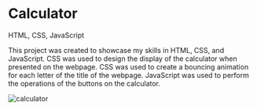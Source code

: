 # Calculator
HTML, CSS, JavaScript

This project was created to showcase my skills in HTML, CSS, and JavaScript. 
CSS was used to design the display of the calculator when presented on the webpage. CSS was used to create a bouncing animation for each letter of the title of the webpage. JavaScript was used to perform the operations of the buttons on the calculator.


![calculator](https://user-images.githubusercontent.com/93685309/140248959-df12157e-57a1-44e0-8ff2-d5d87615490e.png)
